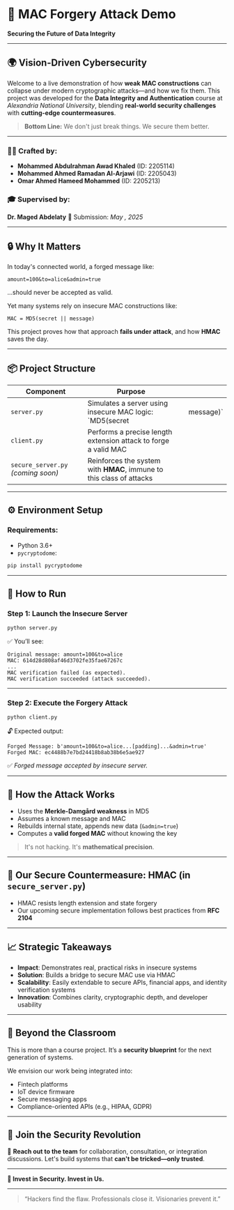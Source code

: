 # 🚀 MAC Forgery Attack Demo

**Securing the Future of Data Integrity**

---

## 🌍 Vision-Driven Cybersecurity

Welcome to a live demonstration of how **weak MAC constructions** can collapse under modern cryptographic attacks—and how we fix them.
This project was developed for the **Data Integrity and Authentication** course at *Alexandria National University*, blending **real-world security challenges** with **cutting-edge countermeasures**.

> **Bottom Line:** We don't just break things. We secure them better.

---

### 👨‍💻 Crafted by:

* **Mohammed Abdulrahman Awad Khaled** (ID: 2205114)
* **Mohammed Ahmed Ramadan Al-Arjawi** (ID: 2205043)
* **Omar Ahmed Hameed Mohammed** (ID: 2205213)

### 🎓 Supervised by:

**Dr. Maged Abdelaty**
📅 Submission: *May , 2025*

---

## 🔒 Why It Matters

In today's connected world, a forged message like:

```
amount=100&to=alice&admin=true
```

...should never be accepted as valid.

Yet many systems rely on insecure MAC constructions like:

```
MAC = MD5(secret || message)
```

This project proves how that approach **fails under attack**, and how **HMAC** saves the day.

---

## 📦 Project Structure

| Component                          | Purpose                                                              |   |            |
| ---------------------------------- | -------------------------------------------------------------------- | - | ---------- |
| `server.py`                        | Simulates a server using insecure MAC logic: \`MD5(secret            |   | message)\` |
| `client.py`                        | Performs a precise length extension attack to forge a valid MAC      |   |            |
| `secure_server.py` *(coming soon)* | Reinforces the system with **HMAC**, immune to this class of attacks |   |            |

---

## ⚙️ Environment Setup

### Requirements:

* Python 3.6+
* `pycryptodome`:

```bash
pip install pycryptodome
```

---

## 🚀 How to Run

### Step 1: Launch the Insecure Server

```bash
python server.py
```

✅ You’ll see:

```
Original message: amount=100&to=alice
MAC: 614d28d808af46d3702fe35fae67267c
...
MAC verification failed (as expected).
MAC verification succeeded (attack succeeded).
```

---

### Step 2: Execute the Forgery Attack

```bash
python client.py
```

🔓 Expected output:

```
Forged Message: b'amount=100&to=alice...[padding]...&admin=true'
Forged MAC: ec4488b7e7bd24418b8ab38b6e5ae927
```

✅ *Forged message accepted by insecure server.*

---

## 🧠 How the Attack Works

* Uses the **Merkle-Damgård weakness** in MD5
* Assumes a known message and MAC
* Rebuilds internal state, appends new data (`&admin=true`)
* Computes a **valid forged MAC** without knowing the key

> It's not hacking. It's **mathematical precision**.

---

## 🔐 Our Secure Countermeasure: HMAC (in `secure_server.py`)

* HMAC resists length extension and state forgery
* Our upcoming secure implementation follows best practices from **RFC 2104**

---

## 📈 Strategic Takeaways

* **Impact**: Demonstrates real, practical risks in insecure systems
* **Solution**: Builds a bridge to secure MAC use via HMAC
* **Scalability**: Easily extendable to secure APIs, financial apps, and identity verification systems
* **Innovation**: Combines clarity, cryptographic depth, and developer usability

---

## 🌟 Beyond the Classroom

This is more than a course project. It’s a **security blueprint** for the next generation of systems.

We envision our work being integrated into:

* Fintech platforms
* IoT device firmware
* Secure messaging apps
* Compliance-oriented APIs (e.g., HIPAA, GDPR)

---

## 🤝 Join the Security Revolution

📩 **Reach out to the team** for collaboration, consultation, or integration discussions.
Let's build systems that **can't be tricked—only trusted**.

---

**🔐 Invest in Security. Invest in Us.**

---

> “Hackers find the flaw. Professionals close it. Visionaries prevent it.”
